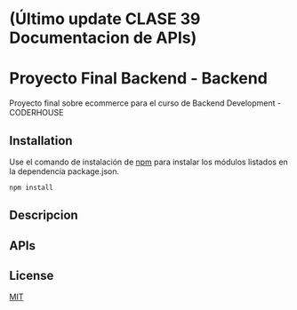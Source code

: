 # (Último update CLASE 39 Documentacion de APIs)
# Proyecto Final Backend - Backend

Proyecto final sobre ecommerce para el curso de Backend Development - CODERHOUSE

## Installation

Use el comando de instalación de [npm](https://docs.npmjs.com/cli/v8/commands/npm-install) para instalar los módulos listados en la dependencia package.json. 

```bash
npm install
```

## Descripcion

## APIs

## License

[MIT](https://choosealicense.com/licenses/mit/)
